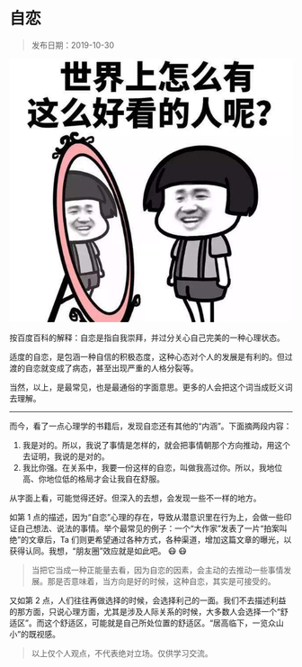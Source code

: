 # 自恋

> 发布日期：2019-10-30

![](assets/2019-10-30-01.jpeg)

按百度百科的解释：自恋是指自我崇拜，并过分关心自己完美的一种心理状态。

适度的自恋，是包涵一种自信的积极态度，这种心态对个人的发展是有利的。但过渡的自恋就变成了病态，甚至出现严重的人格分裂等。

当然，以上，是最常见，也是最通俗的字面意思。更多的人会把这个词当成贬义词去理解。

----

而今，看了一点心理学的书籍后，发现自恋还有其他的“内涵”。下面摘两段内容：

1. 我是对的。所以，我说了事情是怎样的，就会把事情朝那个方向推动，用这个去证明，我说的是对的。
1. 我比你强。在关系中，我要一份这样的自恋，叫做我高过你。所以，我地位高、你地位低的格局才会让我自在舒服。

从字面上看，可能觉得还好。但深入的去想，会发现一些不一样的地方。

如第 1 点的描述，因为“自恋”心理的存在，导致从潜意识里在行为上，会做一些印证自己想法、说法的事情。举个最常见的例子：一个“大作家”发表了一片“拍案叫绝”的文章后，Ta 们则更希望通过各种方式，各种渠道，增加这篇文章的曝光，以获得认同。我想，“朋友圈”效应就是如此吧。 :mask: :mask:

> 当把它当成一种正能量去看，因为自恋的因素，会主动的去推动一些事情发展。那是否意味着，当方向是好的时候，这种自恋，其实是可接受的。

又如第 2 点，人们往往再做选择的时候，会选择利己的一面。我们不去描述利益的那方面，只说心理方面，尤其是涉及人际关系的时候，大多数人会选择一个“舒适区”。而这个舒适区，可能就是自己所处位置的舒适区。“居高临下，一览众山小”的既视感。

> 以上仅个人观点，不代表绝对立场。仅供学习交流。
